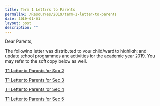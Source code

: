 ```yaml
---
title: Term 1 Letters to Parents
permalink: /Resources/2019/term-1-letter-to-parents
date: 2019-01-01
layout: post
description: ""
---
```

Dear Parents,

  

The following letter was distributed to your child/ward to highlight and update school programmes and activities for the academic year 2019. You may refer to the soft copy below as well.

  

[T1 Letter to Parents for Sec 2](/files/T1%20Letter%20to%20Parents%20for%20Sec%202%202019.pdf)

[T1 Letter to Parents for Sec 3](/files/T1%20Letter%20to%20Parents%20for%20Sec%203%202019.pdf)

[T1 Letter to Parents for Sec 4](/files/T1%20Letter%20to%20Parents%20for%20Sec%204%202019.pdf)

[T1 Letter to Parents for Sec 5](/files/T1%20Letter%20to%20Parents%20for%20Sec%205%202019.pdf)